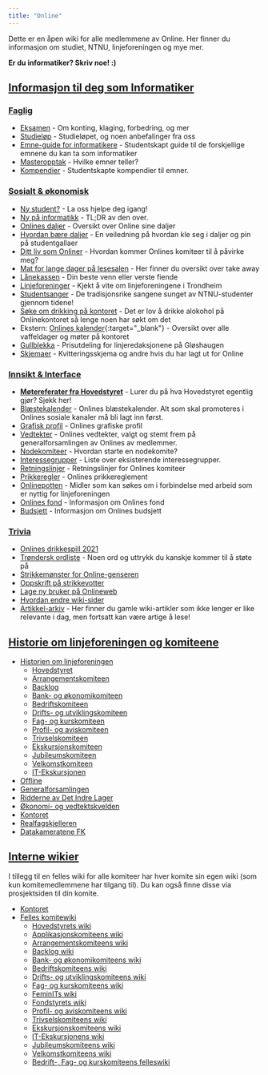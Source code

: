 ```yaml
---
title: "Online"
---
```


Dette er en åpen wiki for alle medlemmene av Online. Her finner du informasjon om studiet, NTNU, linjeforeningen og mye mer.

**Er du informatiker? Skriv noe! :)**

[Informasjon til deg som Informatiker](/wiki/online/info/)
----------------------------------------------------------

### [Faglig](/wiki/online/info/faglig/)

- [Eksamen](/wiki/online/info/faglig/eksamen/) - Om konting, klaging, forbedring, og mer
- [Studieløp](/wiki/online/info/faglig/studielop/) - Studieløpet, og noen anbefalinger fra oss
- [Emne-guide for informatikere](/wiki/online/info/faglig/emneguide/) - Studentskapt guide til de forskjellige emnene du kan ta som informatiker
- [Masteropptak](/wiki/online/info/faglig/masteropptak/) - Hvilke emner teller?
- [Kompendier](/wiki/online/info/faglig/kompendier/) - Studentskapte kompendier til emner.

### [Sosialt & økonomisk](/wiki/online/info/sosialt-og-okonomisk/)
- [Ny student?](/wiki/online/info/sosialt-og-okonomisk/ny-student/) - La oss hjelpe deg igang!
- [Ny på informatikk](/wiki/online/ny-paa-informatikk/)  - TL;DR av den over. 
- [Onlines daljer](/wiki/online/daljer) - Oversikt over Online sine daljer
- [Hvordan bære daljer](https://online.ntnu.no/wiki/online/dalje) - En veiledning på hvordan kle seg i daljer og pin på studentgallaer
- [Ditt liv som Onliner](/wiki/online/info/sosialt-og-okonomisk/ditt-liv-som-onliner/) - Hvordan kommer Onlines komiteer til å påvirke meg?
- [Mat for lange dager på lesesalen](/wiki/online/info/sosialt-og-okonomisk/mat_for_lange_dager_pa_lesesalen/) - Her finner du oversikt over take away
- [Lånekassen](/wiki/online/info/sosialt-og-okonomisk/lanekassen/) - Din beste venn eller verste fiende
- [Linjeforeninger](/wiki/online/info/sosialt-og-okonomisk/linjeforeninger/) - Kjekt å vite om linjeforeningene i Trondheim
- [Studentsanger](/wiki/online/info/sosialt-og-okonomisk/studentsanger/) - De tradisjonsrike sangene sunget av NTNU-studenter gjennom tidene!
- [Søke om drikking på kontoret](/wiki/online/info/sosialt-og-okonomisk/soke-om-drikking-pa-kontoret/) - Det er lov å drikke alokohol på Onlinekontoret så lenge noen har søkt om det
- Ekstern: [Onlines kalender](https://www.google.com/calendar/embed?src=54v6g4v6r46qi4asf7lh5j9pcs%40group.calendar.google.com&ctz=Europe/Oslo){:target="_blank"} - Oversikt over alle vaffeldager og møter på kontoret
- [Gullblekka](/wiki/online/gullblekka/) - Prisutdeling for linjeredaksjonene på Gløshaugen
- [Skjemaer](https://online.ntnu.no/wiki/online/info/sosialt-og-okonomisk/skjemaer/) - Kvitteringsskjema og andre hvis du har lagt ut for Online

### [Innsikt & Interface](/wiki/online/info/innsikt-og-interface/)

- [**Møtereferater fra Hovedstyret**](/wiki/online/info/innsikt-og-interface/motereferater-fra-hovedstyret/) - Lurer du på hva Hovedstyret egentlig gjør? Sjekk her!
- [Blæstekalender](https://docs.google.com/spreadsheets/d/1N4c01zclcgD0xs_RtDCqOVgs2GPOZB2Tx3pO7AIZrqI/edit#gid=1408777825) - Onlines blæstekalender. Alt som skal promoteres i Onlines sosiale kanaler må bli lagt inn først.
- [Grafisk profil](/wiki/online/info/innsikt-og-interface/grafisk-profil/) - Onlines grafiske profil
- [Vedtekter](/wiki/online/info/innsikt-og-interface/vedtekter/) - Onlines vedtekter, valgt og stemt frem på generalforsamlingen av Onlines av medlemmer.
- [Nodekomiteer](/wiki/online/info/innsikt-og-interface/nodekomiteer/) - Hvordan starte en nodekomite?
- [Interessegrupper](/wiki/online/info/innsikt-og-interface/interessegrupper/) - Liste over eksisterende interessegrupper.
- [Retningslinjer](/wiki/online/info/innsikt-og-interface/retningslinjer/) - Retningslinjer for Onlines komiteer
- [Prikkeregler](https://online.ntnu.no/profile/settings/penalties) - Onlines prikkereglement  
- [Onlinepotten](https://online.ntnu.no/wiki/online/info/innsikt-og-interface/onlinepotten/) - Midler som kan søkes om i forbindelse med arbeid som er nyttig for linjeforeningen
- [Onlines fond](https://online.ntnu.no/wiki/online/info/innsikt-og-interface/onlines-fond/) - Informasjon om Onlines fond
- [Budsjett](https://online.ntnu.no/wiki/online/info/innsikt-og-interface/budsjett/) - Informasjon om Onlines budsjett  

### [Trivia](/wiki/online/info/trivia/)

- [Onlines drikkespill 2021](/wiki/online/info/trivia/onlines-drikkespill-2021/)
- [Trøndersk ordliste](/wiki/online/info/trivia/trondersk-ordliste/) - Noen ord og uttrykk du kanskje kommer til å støte på
- [Strikkemønster for Online-genseren](/wiki/online/info/trivia/strikkegenser/)
- [Oppskrift på strikkevotter](/wiki/online/info/trivia/oppskrift_pa_strikkevotter/)
- [Lage ny bruker på Onlineweb](/wiki/online/info/trivia/ny_bruker)
- [Hvordan endre wiki-sider](https://online.ntnu.no/wiki/online/info/trivia/hvordan-endre-wiki-sider-pa-ow/)
- [Artikkel-arkiv](/wiki/online/info/trivia/arkiv) - Her finner du gamle wiki-artikler som ikke lenger er like relevante i dag, men fortsatt kan være artige å lese!




[Historie om linjeforeningen og komiteene](/wiki/online/historie/)
----------------------------------------

- [Historien om linjeforeningen](/wiki/online/historie/om)
    - [Hovedstyret](/wiki/online/historie/hs)
    - [Arrangementskomiteen](/wiki/online/historie/arrkom)  
    - [Backlog](/wiki/online/historie/seniorkom)
    - [Bank- og økonomikomiteen](/wiki/online/historie/bankom)
    - [Bedriftskomiteen](/wiki/online/historie/bedkom)
    - [Drifts- og utviklingskomiteen](/wiki/online/historie/dotkom)
    - [Fag- og kurskomiteen](/wiki/online/historie/fagkom)
    - [Profil- og aviskomiteen](/wiki/online/historie/prokom)
    - [Trivselskomiteen](/wiki/online/historie/trikom)
    - [Ekskursjonskomiteen](/wiki/online/historie/ekskom)
    - [Jubileumskomiteen](/wiki/online/historie/jubkom)
    - [Velkomstkomiteen](/wiki/online/historie/velkom)
    - [IT-Ekskursjonen](/wiki/online/historie/itex)
- [Offline](/wiki/online/offlines-historie/)
- [Generalforsamlingen](/wiki/online/generalforsamlingen)
- [Ridderne av Det Indre Lager](/wiki/online/ridderne/)
- [Økonomi- og vedtektskvelden](/wiki/online/okogved)
- [Kontoret](/wiki/online/kontoret)
- [Realfagskjelleren](/wiki/online/realfagskjelleren)
- [Datakameratene FK](/wiki/online/datakameratenefk)

[Interne wikier](/wiki/)
--------------

I tillegg til en felles wiki for alle komiteer har hver komite sin egen wiki (som kun komitemedlemmene har tilgang til).
Du kan også finne disse via prosjektsiden til din komite.


- [Kontoret](/wiki/komiteer/kontoret/)
- [Felles komitewiki](/wiki/komiteer/)
    - [Hovedstyrets wiki](/wiki/komiteer/hovedstyret/)
    - [Applikasjonskomiteens wiki](/wiki/komiteer/appkom/)
    - [Arrangementskomiteens wiki](/wiki/komiteer/arrkom/)  
    - [Backlog wiki](/wiki/komiteer/seniorkom/)
    - [Bank- og økonomikomiteens wiki](/wiki/komiteer/bankom/)
    - [Bedriftskomiteens wiki](/wiki/komiteer/bedkom/)
    - [Drifts- og utviklingskomiteens wiki](/wiki/komiteer/dotkom/)
    - [Fag- og kurskomiteens wiki](/wiki/komiteer/fagkom/)
    - [FeminITs wiki](/wiki/komiteer/jentekom/)
    - [Fondstyrets wiki](/wiki/komiteer/fondstyret/)
    - [Profil- og aviskomiteens wiki](/wiki/komiteer/prokom/)
    - [Trivselskomiteens wiki](/wiki/komiteer/trikom/)
    - [Ekskursjonskomiteens wiki](/wiki/komiteer/ekskom/)
    - [IT-Ekskursjonens wiki](/wiki/komiteer/it_ekskursjonen/)
    - [Jubileumskomiteens wiki](/wiki/komiteer/jubkom/)
    - [Velkomstkomiteens wiki](/wiki/komiteer/velkom/)
    - [Bedrift-, Fag- og kurskomiteens felleswiki](https://online.ntnu.no/wiki/komiteer/bedfagkom/)
